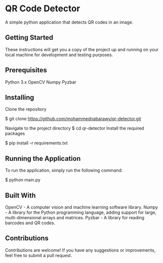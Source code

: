 # QR Code Detector
A simple python application that detects QR codes in an image.

## Getting Started
These instructions will get you a copy of the project up and running on your local machine for development and testing purposes.

## Prerequisites
Python 3.x
OpenCV
Numpy
Pyzbar

## Installing
Clone the repository

$ git clone https://github.com/mohammednabarawy/qr-detector.git

Navigate to the project directory
$ cd qr-detector
Install the required packages

$ pip install -r requirements.txt

## Running the Application
To run the application, simply run the following command:

$ python main.py

## Built With
OpenCV - A computer vision and machine learning software library.
Numpy - A library for the Python programming language, adding support for large, multi-dimensional arrays and matrices.
Pyzbar - A library for reading barcodes and QR codes.

## Contributions
Contributions are welcome! If you have any suggestions or improvements, feel free to submit a pull request.
